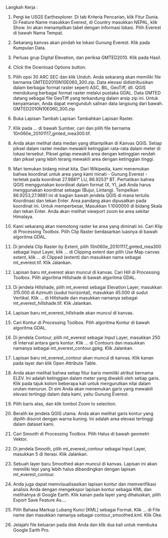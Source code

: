 Langkah Kerja :

1. Pergi ke USGS Earthexplorer. Di tab Kriteria Pencarian, klik Fitur Dunia. Di Feature Name masukkan Everest, di Country masukkan NEPAL, klik Show. Ini akan menampilkan tabel dengan informasi lokasi. Pilih Everest di bawah Nama Tempat.

2. Sekarang kanvas akan pindah ke lokasi Gunung Everest. Klik pada Kumpulan Data.

3. Perluas grup Digital Elevation, dan periksa GMTED2010. Klik pada Hasil.

4. Click the Download Options button.

5. Pilih opsi 30 ARC SEC dan klik Unduh. Anda sekarang akan memiliki file bernama GMTED2010N10E060_300.zip. Data elevasi didistribusikan dalam berbagai format raster seperti ASC, BIL, GeoTiff, dll. QGIS mendukung berbagai format raster melalui pustaka GDAL. Data GMTED datang sebagai file GeoTiff yang terkandung dalam arsip zip ini.
Untuk kenyamanan, Anda dapat mengunduh salinan data langsung dari bawah.
GMTED2010N10E060_300.zip

6. Buka Lapisan Tambah Lapisan Tambahkan Lapisan Raster.

7. Klik pada … di bawah Sumber, cari dan pilih file bernama 10n060e_20101117_gmted_mea300.tif.

8. Anda akan melihat data medan yang ditampilkan di Kanvas QGIS. Setiap piksel dalam raster medan mewakili ketinggian rata-rata dalam meter di lokasi tersebut. Piksel gelap mewakili area dengan ketinggian rendah dan piksel yang lebih terang mewakili area dengan ketinggian tinggi.

9. Mari temukan bidang minat kita. Dari Wikipedia, kami menemukan bahwa koordinat untuk area yang kami minati - Gunung Everest - terletak pada koordinat 27.9881° LU, 86.9253° BT. Perhatikan bahwa QGIS menggunakan koordinat dalam format (X, Y), jadi Anda harus menggunakan koordinat sebagai (Bujur, Lintang). Tempelkan 86.9253,27.9881 ini di bagian bawah jendela QGIS di mana tertulis Koordinasi dan tekan Enter. Area pandang akan dipusatkan pada koordinat ini. Untuk memperbesar, Masukkan 1:1000000 di bidang Skala dan tekan Enter. Anda akan melihat viewport zoom ke area sekitar Himalaya.

10. Kami sekarang akan memotong raster ke area yang diminati ini. Cari Klip di Processing Toolbox. Pilih Clip Raster berdasarkan luasnya di bawah algoritma GDAL.

11. Di jendela Clip Raster by Extent, pilih 10n060e_20101117_gmted_mea300 sebagai Input Layer, klik ... di Clipping extent dan pilih Use Map canvas extent, klik ... di Clipped (extent) dan masukkan nama sebagai mt_everest.tif. Klik Jalankan.

12. Lapisan baru mt_everest akan muncul di kanvas. Cari Hill di Processing Toolbox. Pilih algoritma Hillshade di bawah algoritma GDAL.

13. Di jendela Hillshade, pilih mt_everest sebagai Elevation Layer, masukkan 315.000 di Azimuth (sudut horizontal), masukkan 45.000 di sudut Vertikal. Klik ... di Hillshade dan masukkan namanya sebagai mt_everest_hillshade.tif. Klik Jalankan.

14. Lapisan baru mt_everest_hillshade akan muncul di kanvas.

15. Cari Kontur di Processing Toolbox. Pilih algoritma Kontur di bawah algoritma GDAL.

16. Di jendela Contour, pilih mt_everest sebagai Input Layer, masukkan 250 di Interval antara garis kontur. Klik ... di Contours dan masukkan namanya sebagai mt_everest_contour.gpkg. Klik Jalankan.

17. Lapisan baru mt_everest_contour akan muncul di kanvas. Klik kanan pada layer dan klik Open Attribute Table.

18. Anda akan melihat bahwa setiap fitur baris memiliki atribut bernama ELEV. Ini adalah ketinggian dalam meter yang diwakili oleh setiap garis. Klik pada tajuk kolom beberapa kali untuk mengurutkan nilai dalam urutan menurun. Di sini Anda akan menemukan garis yang mewakili elevasi tertinggi dalam data kami, yaitu Gunung Everest.

19. Pilih baris atas, dan klik tombol Zoom to selection.

20. Beralih ke jendela QGIS utama. Anda akan melihat garis kontur yang dipilih disorot dengan warna kuning. Ini adalah area elevasi tertinggi dalam dataset kami.

21. Cari Smooth di Processing Toolbox. Pilih Halus di bawah geometri Vektor.

22. Di jendela Smooth, pilih mt_everest_contour sebagai Input Layer, masukkan 5 di Iterasi. Klik Jalankan.

23. Sebuah layer baru Smoothed akan muncul di kanvas. Lapisan ini akan memiliki tepi yang lebih halus dibandingkan dengan lapisan mt_everest_contour.

24. Anda juga dapat memvisualisasikan lapisan kontur dan memverifikasi analisis Anda dengan mengekspor lapisan kontur sebagai KML dan melihatnya di Google Earth. Klik kanan pada layer yang dihaluskan, pilih Export Save Feature As….

25. Pilih Bahasa Markup Lubang Kunci [KML] sebagai Format. Klik ... di File name dan masukkan namanya sebagai contour_smoothed.kml. Klik Oke.

26. Jelajahi file keluaran pada disk Anda dan klik dua kali untuk membuka Google Earth Pro.

